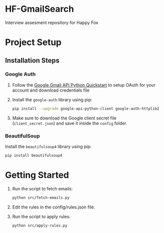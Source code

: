 # HF-GmailSearch
Interview assesment repository for Happy Fox

# Project Setup

## Installation Steps

### Google Auth

1. Follow the [Google Gmail API Python Quickstart](https://developers.google.com/gmail/api/quickstart/python) to setup OAuth for your account and download credentials file

2. Install the `google-auth` library using pip:

    ```bash
    pip install --upgrade google-api-python-client google-auth-httplib2 google-auth-oauthlib
    ```

3. Make sure to download the Google client secret file (`client_secret.json`) and save it inside the `config` folder.


### BeautifulSoup

Install the `beautifulsoup4` library using pip:

```bash
pip install beautifulsoup4
```

# Getting Started

1. Run the script to fetch emails:

    ```bash
    python src/fetch-emails.py
    ```

2. Edit the rules in the config/rules.json file.
3. Run the script to apply rules:
    ```bash
    python src/apply-rules.py
    ```

